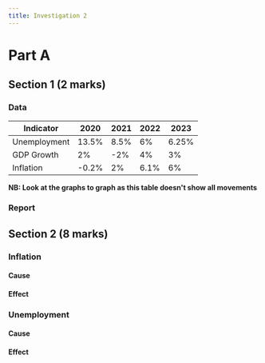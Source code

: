 ```yaml
---
title: Investigation 2
---
```


# Part A
## Section 1 (2 marks)
### Data
| Indicator    | 2020  | 2021 | 2022 | 2023  |
| ------------ | ----- | ---- | ---- | ----- |
| Unemployment | 13.5% | 8.5% | 6%   | 6.25% |
| GDP Growth   | 2%    | -2%  | 4%   | 3%    |
| Inflation    | -0.2% | 2%   | 6.1% | 6%    | 
**NB: Look at the graphs to graph as this table doesn't show all movements**

### Report






## Section 2 (8 marks)
### Inflation
#### Cause






#### Effect






### Unemployment
#### Cause




#### Effect














